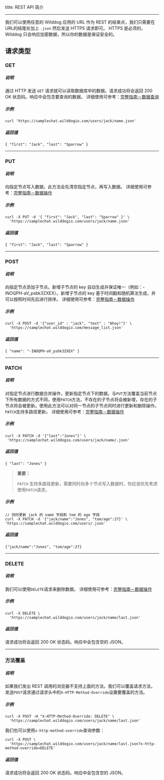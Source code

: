 
title: REST API 简介

---

我们可以使用任意的 Wilddog 应用的 URL 作为 REST 的结束点，我们只需要在URL的结尾处加上 `.json` 然后发送 HTTPS 请求即可。 HTTPS 是必须的，Wilddog 只会响应加密数据，所以你的数据是保证安全的。

## 请求类型

### GET

##### 说明

通过 HTTP 发送 `GET` 请求就可以读取数据库中的数据。请求成功将会返回 200 OK 状态码。响应中会包含要查询的数据。
详细使用可参考：[完整指南－数据查询](../../../guide/sync/rest/retrieve-data.html#数据查询)

##### 示例

```
curl 'https://samplechat.wilddogio.com/users/jack/name.json'

```

##### 返回值

```
{ "first": "Jack", "last": "Sparrow" }

```

---

### PUT

##### 说明

向指定节点写入数据。此方法会先清空指定节点，再写入数据。
详细使用可参考：[完整指南－数据操作](../../../guide/sync/rest/save-data.html#写入数据)

##### 示例

```
curl -X PUT -d '{ "first": "Jack", "last": "Sparrow" }' \
  'https://samplechat.wilddogio.com/users/jack/name.json'

```

##### 返回值

```
{ "first": "Jack", "last": "Sparrow" }

```

---

### POST

##### 说明

向指定节点添加子节点。新增子节点的 key 自动生成并保证唯一（例如：-INOQPH-aV_psbk3ZXEX）。新增子节点的 key 基于时间戳和随机算法生成，并可以按照时间先后进行排序。
详细使用可参考：[完整指南－数据操作](../../../guide/sync/rest/save-data.html#追加子节点)

##### 示例

```
curl -X POST -d '{"user_id" : "jack", "text" : "Ahoy!"}' \
  'https://samplechat.wilddogio.com/message_list.json'

```

##### 返回值

```
{ "name": "-INOQPH-aV_psbk3ZXEX" }

```

---

### PATCH

##### 说明

对指定节点进行数据合并操作，更新指定节点下的数据。与`PUT`方法覆盖当前节点下所有数据的方式不同，使用`PATCH`方法，不存在的子节点将会被新增，存在的子节点将会被更新。使用此方法可以对同一节点的子节点同时进行更新和删除操作。
`PATCH`支持多路径更新。
详细使用可参考：[完整指南－数据操作](../../../guide/sync/rest/save-data.html#更新数据)

##### 示例

```
curl -X PATCH -d '{"last":"Jones"}' \
 'https://samplechat.wilddogio.com/users/jack/name/.json'

```

##### 返回值

```
{ "last": "Jones" }

```

<blockquote class="warning">
<p><strong>重要：</strong></p>

`PATCH` 支持多路径更新，需要同时向多个节点写入数据时，你应该优先考虑使用`PATCH`请求。

</blockquote>

##### 示例

```
// 同时更新 jack 的 name 字段和 tom 的 age 字段
curl -X PATCH -d '{"jack/name":"Jones", "tom/age":27}' \
'https://samplechat.wilddogio.com/users/.json'
```

##### 返回值

```
{"jack/name":"Jones", "tom/age":27}
```
---

### DELETE

##### 说明

我们可以使用`DELETE`请求来删除数据。
详细使用可参考：[完整指南－数据操作](../../../guide/sync/rest/save-data.html#删除数据)

##### 示例

```
curl -X DELETE \
  'https://samplechat.wilddogio.com/users/jack/name/last.json'

```

##### 返回值

请求成功将会返回 200 OK 状态码。响应中会包含空的 JSON。


---

### 方法覆盖

##### 说明

如果我们发出 REST 调用的浏览器不支持上面的方法，我们可以覆盖请求方法，发送`POST`请求通过请求头中的`X-HTTP-Method-Override`设置要覆盖的方法。

##### 示例

```
curl -X POST -H "X-HTTP-Method-Override: DELETE" \
  'https://samplechat.wilddogio.com/users/jack/name/last.json'

```

我们也可以使用`x-http-method-override`查询参数：

```
curl -X POST \
  'https://samplechat.wilddogio.com/users/jack/name/last.json?x-http-method-override=DELETE'

```

##### 返回值

请求成功将会返回 200 OK 状态码。响应中会包含空的 JSON。
